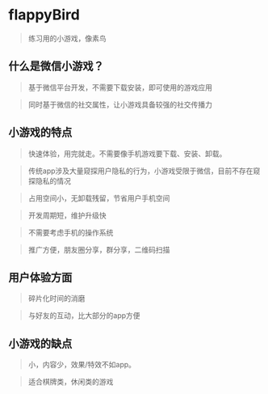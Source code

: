 # flappyBird
> 练习用的小游戏，像素鸟

## 什么是微信小游戏？
>  基于微信平台开发，不需要下载安装，即可使用的游戏应用

>  同时基于微信的社交属性，让小游戏具备较强的社交传播力

## 小游戏的特点
>  快速体验，用完就走。不需要像手机游戏要下载、安装、卸载。

>  传统app涉及大量窥探用户隐私的行为，小游戏受限于微信，目前不存在窥探隐私的情况

>  占用空间小，无卸载残留，节省用户手机空间

>  开发周期短，维护升级快

>  不需要考虑手机的操作系统

>  推广方便，朋友圈分享，群分享，二维码扫描

## 用户体验方面
>  碎片化时间的消磨

>  与好友的互动，比大部分的app方便

## 小游戏的缺点
>  小，内容少，效果/特效不如app。

>  适合棋牌类，休闲类的游戏